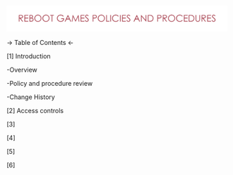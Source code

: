<img src="https://github.com/matthewsides/Reboot-Games-Policies-and-Procedures/blob/master/RG_H_Text.png" width="500">



 -> Table of Contents  <-



[1] Introduction

-Overview

-Policy and procedure review

-Change History 

[2] Access controls

[3]

[4]

[5]

[6]

